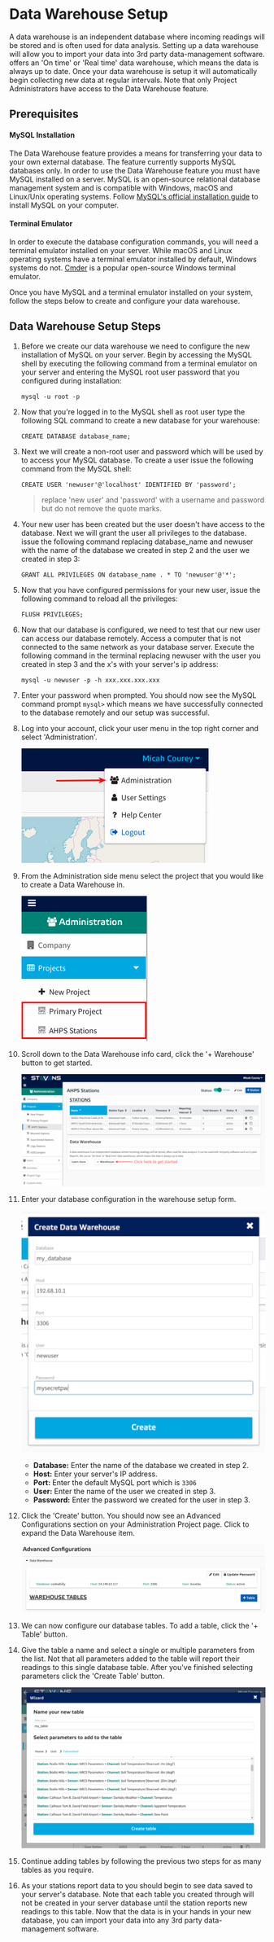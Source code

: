 # Data Warehouse Setup

A data warehouse is an independent database where incoming readings will be stored and is often used for data analysis. Setting up a data warehouse will allow you to import your data into 3rd party data-management software. <span class="app-name"></span> offers an 'On time' or 'Real time' data warehouse, which means the data is always up to date. Once your data warehouse is setup it will automatically begin collecting new data at regular intervals. Note that only Project Administrators have access to the Data Warehouse feature.

## Prerequisites

#### MySQL Installation

The Data Warehouse feature provides a means for transferring your data to your own external database. The feature currently supports MySQL databases only. In order to use the Data Warehouse feature you must have MySQL installed on a server. MySQL is an open-source relational database management system and is compatible with Windows, macOS and Linux/Unix operating systems. Follow <a href="https://dev.mysql.com/doc/refman/5.7/en/installing.html" target="_blank">MySQL's official installation guide</a> to install MySQL on your computer. 

#### Terminal Emulator

In order to execute the database configuration commands, you will need a terminal emulator installed on your server. While macOS and Linux operating systems have a terminal emulator installed by default, Windows systems do not. <a href="https://dev.mysql.com/doc/refman/5.7/en/installing.html" target="_blank">Cmder</a> is a popular open-source Windows terminal emulator. 

Once you have MySQL and a terminal emulator installed on your system, follow the steps below to create and configure your data warehouse.


## Data Warehouse Setup Steps

1.  Before we create our data warehouse we need to configure the new installation of MySQL on your server. Begin by accessing the MySQL shell by executing the following command from a terminal emulator on your server and entering the MySQL root user password that you configured during installation:

        mysql -u root -p
  
2.  Now that you're logged in to the MySQL shell as root user type the following SQL command to create a new database for your warehouse:

        CREATE DATABASE database_name;

3.  Next we will create a non-root user and password which will be used by <span class="app-name"></span> to access your MySQL database. To create a user issue the following command from the MySQL shell:

        CREATE USER 'newuser'@'localhost' IDENTIFIED BY 'password';

    > replace 'new user' and 'password' with a username and password but do not remove the quote marks.

4.  Your new user has been created but the user doesn't have access to the database. Next we will grant the user all privileges to the database. issue the following command replacing database_name and newuser with the name of the database we created in step 2 and the user we created in step 3:

        GRANT ALL PRIVILEGES ON database_name . * TO 'newuser'@'*';

5.  Now that you have configured permissions for your new user, issue the following command to reload all the privileges:

        FLUSH PRIVILEGES;

6.  Now that our database is configured, we need to test that our new user can access our database remotely. Access a computer that is not connected to the same network as your database server. Execute the following command in the terminal replacing newuser with the user you created in step 3 and the x's with your server's ip address:

        mysql -u newuser -p -h xxx.xxx.xxx.xxx

7.  Enter your password when prompted. You should now see the MySQL command prompt `mysql>` which means we have successfully connected to the database remotely and our setup was successful.

8.  Log into your <span class="app-name"></span> account, click your user menu in the top right corner and select 'Administration'.
    
    ![User Menu - Administration](/img/user_menu_admin.png "Select Administration from the User Menu")

9.  From the Administration side menu select the project that you would like to create a Data Warehouse in.

    ![Administration - Projects](/img/admin_menu_projects.png "Select a project")

10.  Scroll down to the Data Warehouse info card, click the '+ Warehouse' button to get started.

        ![Administration - Project Page](/img/admin_project_page.png "Click the '+ Warehouse' button")

11.  Enter your database configuration in the warehouse setup form.

        ![Administration - Create Warehouse Form](/img/create_warehouse_form.png "Fill in your database details") 

        - **Database:** Enter the name of the database we created in step 2.
        - **Host:** Enter your server's IP address.
        - **Port:** Enter the default MySQL port which is `3306`
        - **User:** Enter the name of the user we created in step 3.
        - **Password:** Enter the password we created for the user in step 3.

11.  Click the 'Create' button. You should now see an Advanced Configurations section on your Administration Project page. Click to expand the Data Warehouse item.

        ![Administration - Advanced Configuration](/img/warehouse_advanced_config.png "Click to expand the Data Warehouse item") 

12. We can now configure our database tables. To add a table, click the '+ Table' button.

13. Give the table a name and select a single or multiple parameters from the list. Not that all parameters added to the table will report their readings to this single database table. After you've finished selecting parameters click the 'Create Table' button.

    ![Create Warehouse Table Form](/img/create_warehouse_table.png "Configure your warehouse table")

14. Continue adding tables by following the previous two steps for as many tables as you require.

15. As your stations report data to <span class="app-name"></span> you should begin to see data saved to your server's database. Note that each table you created through <span class="app-name"></span> will not be created in your server database until the station reports new readings to this table. Now that the data is in your hands in your new database, you can import your data into any 3rd party data-management software.
  
